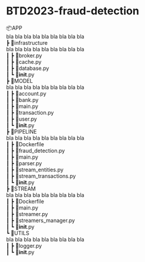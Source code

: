 # BTD2023-fraud-detection 
📦APP <br /> bla bla bla bla bla bla bla bla bla <br />
 ┣ 📂infrastructure <br /> bla bla bla bla bla bla bla bla bla <br />
 ┃ ┣ 📜broker.py <br />
 ┃ ┣ 📜cache.py <br />
 ┃ ┣ 📜database.py <br />
 ┃ ┗ 📜__init__.py <br />
 ┣ 📂MODEL <br /> bla bla bla bla bla bla bla bla bla <br />
 ┃ ┣ 📜account.py <br />
 ┃ ┣ 📜bank.py <br />
 ┃ ┣ 📜main.py <br />
 ┃ ┣ 📜transaction.py <br />
 ┃ ┣ 📜user.py <br />
 ┃ ┗ 📜__init__.py <br />
 ┣ 📂PIPELINE <br /> bla bla bla bla bla bla bla bla bla <br />
 ┃ ┣ 📜Dockerfile <br />
 ┃ ┣ 📜fraud_detection.py <br />
 ┃ ┣ 📜main.py <br />
 ┃ ┣ 📜parser.py <br />
 ┃ ┣ 📜stream_entities.py <br />
 ┃ ┣ 📜stream_transactions.py <br />
 ┃ ┗ 📜__init__.py <br />
 ┣ 📂STREAM <br /> bla bla bla bla bla bla bla bla bla <br />
 ┃ ┣ 📜Dockerfile <br />
 ┃ ┣ 📜main.py <br />
 ┃ ┣ 📜streamer.py <br />
 ┃ ┣ 📜streamers_manager.py <br />
 ┃ ┗ 📜__init__.py <br />
 ┗ 📂UTILS <br /> bla bla bla bla bla bla bla bla bla <br />
 ┃ ┣ 📜logger.py <br />
 ┃ ┗ 📜__init__.py <br />
